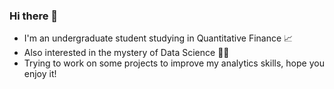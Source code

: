 ### Hi there 👋

* I'm an undergraduate student studying in Quantitative Finance 📈
* Also interested in the mystery of Data Science 🕵️‍♂️
* Trying to work on some projects to improve my analytics skills, hope you enjoy it!
